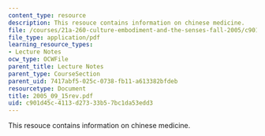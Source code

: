 ```yaml
---
content_type: resource
description: This resouce contains information on chinese medicine.
file: /courses/21a-260-culture-embodiment-and-the-senses-fall-2005/c901d45c4113d27333b57bc1da53edd3_2005_09_15rev.pdf
file_type: application/pdf
learning_resource_types:
- Lecture Notes
ocw_type: OCWFile
parent_title: Lecture Notes
parent_type: CourseSection
parent_uid: 7417abf5-025c-0738-fb11-a613382bfdeb
resourcetype: Document
title: 2005_09_15rev.pdf
uid: c901d45c-4113-d273-33b5-7bc1da53edd3
---
```

This resouce contains information on chinese medicine.


